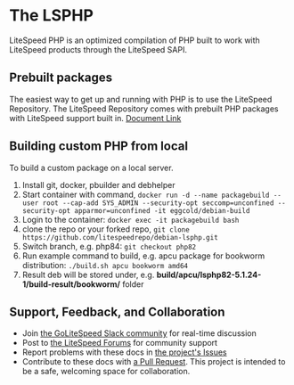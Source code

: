 
# The LSPHP
LiteSpeed PHP is an optimized compilation of PHP built to work with LiteSpeed products through the LiteSpeed SAPI.

## Prebuilt packages 
The easiest way to get up and running with PHP is to use the LiteSpeed Repository. The LiteSpeed Repository comes with prebuilt PHP packages with LiteSpeed support built in.
[Document Link](https://docs.litespeedtech.com/lsws/extapp/php/getting_started/)

## Building custom PHP from local
To build a custom package on a local server. 
1. Install git, docker, pbuilder and debhelper
2. Start container with command, `docker run -d --name packagebuild --user root --cap-add SYS_ADMIN --security-opt seccomp=unconfined --security-opt apparmor=unconfined -it eggcold/debian-build`
3. Login to the container: `docker exec -it packagebuild bash`
4. clone the repo or your forked repo, `git clone https://github.com/litespeedrepo/debian-lsphp.git`
5. Switch branch, e.g. php84: `git checkout php82`
6. Run example command to build, e.g. apcu package for bookworm distribution: `./build.sh apcu bookworm amd64`
7. Result deb will be stored under, e.g. **build/apcu/lsphp82-5.1.24-1/build-result/bookworm/** folder

## Support, Feedback, and Collaboration

* Join [the GoLiteSpeed Slack community](https://litespeedtech.com/slack) for real-time discussion
* Post to [the LiteSpeed Forums](https://litespeedtech.com/support/forum/) for community support
* Report problems with these docs in [the project's Issues](https://github.com/litespeedrepo/debian-lsphp/issues)
* Contribute to these docs with [a Pull Request](https://github.com/litespeedrepo/debian-lsphp/pulls). This project is intended to be a safe, welcoming space for collaboration.